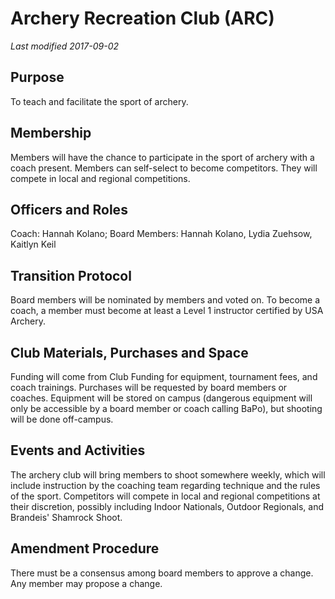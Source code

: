 
# Archery Recreation Club (ARC)
*Last modified 2017-09-02*

## Purpose
To teach and facilitate the sport of archery.

## Membership
Members will have the chance to participate in the sport of archery with a coach present. Members can self-select to become competitors. They will compete in local and regional competitions. 

## Officers and Roles
Coach: Hannah Kolano; Board Members: Hannah Kolano, Lydia Zuehsow, Kaitlyn Keil

## Transition Protocol
Board members will be nominated by members and voted on. To become a coach, a member must become at least a Level 1 instructor certified by USA Archery. 

## Club Materials, Purchases and Space
Funding will come from Club Funding for equipment, tournament fees, and coach trainings. Purchases will be requested by board members or coaches. Equipment will be stored on campus (dangerous equipment will only be accessible by a board member or coach calling BaPo), but shooting will be done off-campus.

## Events and Activities
The archery club will bring members to shoot somewhere weekly, which will include instruction by the coaching team regarding technique and the rules of the sport. Competitors will compete in local and regional competitions at their discretion, possibly including Indoor Nationals, Outdoor Regionals, and Brandeis' Shamrock Shoot. 

## Amendment Procedure
There must be a consensus among board members to approve a change. Any member may propose a change. 
